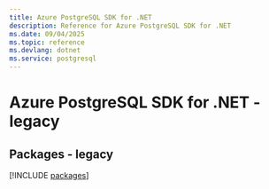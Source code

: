 ```yaml
---
title: Azure PostgreSQL SDK for .NET
description: Reference for Azure PostgreSQL SDK for .NET
ms.date: 09/04/2025
ms.topic: reference
ms.devlang: dotnet
ms.service: postgresql
---
```

# Azure PostgreSQL SDK for .NET - legacy
## Packages - legacy
[!INCLUDE [packages](postgresql-index.md)]